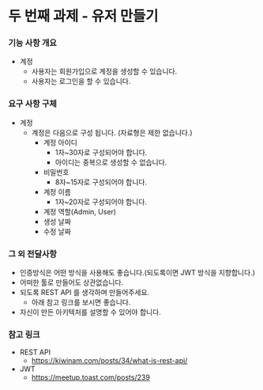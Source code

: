 # 두 번째 과제 - 유저 만들기



### 기능 사항 개요

- 계정
    - 사용자는 회원가입으로 계정을 생성할 수 있습니다.
    - 사용자는 로그인을 할 수 있습니다.



### 요구 사항 구체

- 계정
    - 계정은 다음으로 구성 됩니다. (자료형은 제한 없습니다.)
        - 계정 아이디
            - 1자~30자로 구성되어야 합니다.
            - 아이디는 중복으로 생성할 수 없습니다.
        - 비밀번호
            - 8자~15자로 구성되어야 합니다.
        - 계정 이름
            - 1자~20자로 구성되어야 합니다.
        - 계정 역할(Admin, User)
        - 생성 날짜
        - 수정 날짜


### 그 외 전달사항

- 인증방식은 어떤 방식을 사용해도 좋습니다.(되도록이면 JWT 방식을 지향합니다.)
- 어떠한 툴로 만들어도 상관없습니다.
- 되도록 REST API 를 생각하며 만들어주세요.
    - 아래 참고 링크를 보시면 좋습니다.
- 자신이 만든 아키텍처를 설명할 수 있어야 합니다.



### 참고 링크

- REST API 
    - https://kiwinam.com/posts/34/what-is-rest-api/
- JWT
    - https://meetup.toast.com/posts/239

